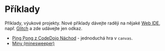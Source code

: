 # Příklady
Příklady, výukové projekty. Nové příklady dávejte raději na nějaké [Web IDE](/resources#web-ide), např. [Glitch](https://glitch.com) a zde udávejte jen odkaz.

* [Ping Pong z CodeDojo Náchod](http://coderdojonachod.wz.cz/p19/ping-pong.html) - jednoduchá hra v `canvas`.
* [Miny (minesweeper)](https://www.101computing.net/minesweeper-in-javascript/)